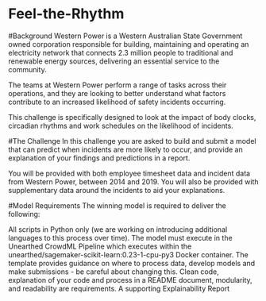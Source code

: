 # Feel-the-Rhythm

#Background
Western Power is a Western Australian State Government owned corporation responsible for building, maintaining and operating an electricity network that connects 2.3 million people to traditional and renewable energy sources, delivering an essential service to the community.

The teams at Western Power perform a range of tasks across their operations, and they are looking to better understand what factors contribute to an increased likelihood of safety incidents occurring. 

This challenge is specifically designed to look at the impact of body clocks, circadian rhythms and work schedules on the likelihood of incidents. 

#The Challenge
In this challenge you are asked to build and submit a model that can predict when incidents are more likely to occur, and provide an explanation of your findings and predictions in a report.

You will be provided with both employee timesheet data and incident data from Western Power, between 2014 and 2019. You will also be provided with supplementary data around the incidents to aid your explanations. 

#Model Requirements
The winning model is required to deliver the following:

All scripts in Python only (we are working on introducing additional languages to this process over time).
The model must execute in the Unearthed CrowdML Pipeline which executes within the unearthed/sagemaker-scikit-learn:0.23-1-cpu-py3 Docker container.
The template provides guidance on where to process data, develop models and make submissions - be careful about changing this.
Clean code, explanation of your code and process in a README document, modularity, and readability are requirements.
A supporting Explainability Report
